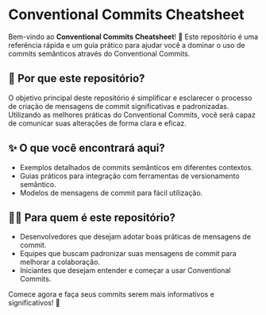 # Conventional Commits Cheatsheet

Bem-vindo ao **Conventional Commits Cheatsheet**! 🚀 Este repositório é uma referência rápida e um guia prático para ajudar você a dominar o uso de commits semânticos através do Conventional Commits.

## 🤔 Por que este repositório?

O objetivo principal deste repositório é simplificar e esclarecer o processo de criação de mensagens de commit significativas e padronizadas. Utilizando as melhores práticas do Conventional Commits, você será capaz de comunicar suas alterações de forma clara e eficaz.

## ✨ O que você encontrará aqui?

- Exemplos detalhados de commits semânticos em diferentes contextos.
- Guias práticos para integração com ferramentas de versionamento semântico.
- Modelos de mensagens de commit para fácil utilização.

## 👩‍💻 Para quem é este repositório?

- Desenvolvedores que desejam adotar boas práticas de mensagens de commit.
- Equipes que buscam padronizar suas mensagens de commit para melhorar a colaboração.
- Iniciantes que desejam entender e começar a usar Conventional Commits.

Comece agora e faça seus commits serem mais informativos e significativos! 🌟
